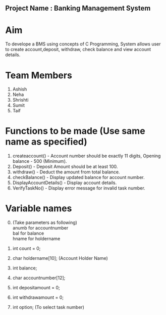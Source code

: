 ## Project Name : Banking Management System  

# Aim  
To develope a BMS using concepts of C Programming, System allows user to create account,deposit, withdraw, check balance and view       account details.  

# Team Members   
  1. Ashish  
  2. Neha  
  3. Shrishti  
  4. Sumit  
  5. Taif  

# Functions to be made  (Use same name as specified)
  1. createaccount()  -  Account number should be exactly 11 digits, Opening balance - 500 (Minimum).   
  2. Deposit()        -  Deposit Amount should be at least 100.    
  3. withdraw()       -  Deduct the amount from total balance.  
  4. checkBalance()   -  Display updated balance for account number.  
  5. DisplayAccountDetails() -  Display account details.  
  6. VerifyTaskNo()   - Display error message for invalid task number.  
  
   
# Variable names    
0. (Take parameters as following)  
    anumb for accountnumber  
    bal for balance    
    hname for holdername     

1. int count = 0;
2. char holdername[10];    (Account Holder Name)
3. int balance;      
4. char accountnumber[12]; 
5. int depositamount = 0;
6. int withdrawamount = 0;
7. int option;              (To select task number)